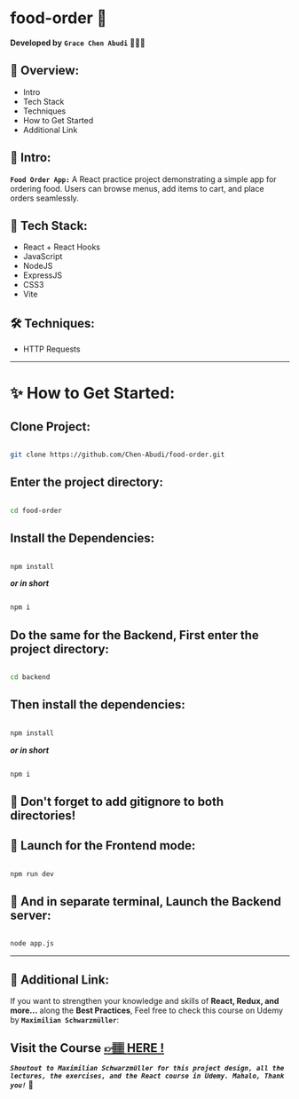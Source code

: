 # food-order 🍱

**Developed by** **`Grace Chen Abudi`** 👩🏽‍💻

## 📣 Overview:

- Intro
- Tech Stack
- Techniques
- How to Get Started
- Additional Link

## 🔎 Intro:

**`Food Order App:`** A React practice project demonstrating a simple app for ordering food. Users can browse menus, add items to cart, and place orders seamlessly.

## 🧰 Tech Stack:

- React + React Hooks
- JavaScript
- NodeJS
- ExpressJS
- CSS3
- Vite

## 🛠️ Techniques:

- HTTP Requests

---

# ✨ How to Get Started:

## Clone Project:

```bash

git clone https://github.com/Chen-Abudi/food-order.git

```

## Enter the project directory:

```bash

cd food-order

```

## Install the Dependencies:

```bash

npm install

```

**_or in short_**

```bash

npm i

```

## Do the same for the Backend, First enter the project directory:

```bash

cd backend

```

## Then install the dependencies:

```bash

npm install

```

**_or in short_**

```bash

npm i

```

## 🧠 Don't forget to add gitignore to both directories!

## 🚀 Launch for the Frontend mode:

```bash

npm run dev

```

## 🚀 And in separate terminal, Launch the Backend server:

```bash

node app.js

```

---

## 🔗 Additional Link:

If you want to strengthen your knowledge and skills of **React, Redux, and more...** along the **Best Practices**, Feel free to check this course on Udemy by **`Maximilian Schwarzmüller`**:

## Visit the Course [&#128073;&#127997; **HERE !**](https://www.udemy.com/course/react-the-complete-guide-incl-redux/)

**_`Shoutout to Maximilian Schwarzmüller for this project design, all the lectures, the exercises, and the React course in Udemy. Mahalo, Thank you!`_** 🌺
